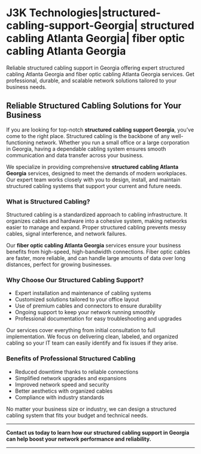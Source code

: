 # J3K Technologies|structured-cabling-support-Georgia| structured cabling Atlanta Georgia| fiber optic cabling Atlanta Georgia
Reliable structured cabling support in Georgia offering expert structured cabling Atlanta Georgia and fiber optic cabling Atlanta Georgia services. Get professional, durable, and scalable network solutions tailored to your business needs.

## Reliable Structured Cabling Solutions for Your Business

If you are looking for top-notch **structured cabling support Georgia**, you’ve come to the right place. Structured cabling is the backbone of any well-functioning network. Whether you run a small office or a large corporation in Georgia, having a dependable cabling system ensures smooth communication and data transfer across your business.

We specialize in providing comprehensive **structured cabling Atlanta Georgia** services, designed to meet the demands of modern workplaces. Our expert team works closely with you to design, install, and maintain structured cabling systems that support your current and future needs.

### What is Structured Cabling?

Structured cabling is a standardized approach to cabling infrastructure. It organizes cables and hardware into a cohesive system, making networks easier to manage and expand. Proper structured cabling prevents messy cables, signal interference, and network failures.

Our **fiber optic cabling Atlanta Georgia** services ensure your business benefits from high-speed, high-bandwidth connections. Fiber optic cables are faster, more reliable, and can handle large amounts of data over long distances, perfect for growing businesses.

### Why Choose Our Structured Cabling Support?

- Expert installation and maintenance of cabling systems  
- Customized solutions tailored to your office layout  
- Use of premium cables and connectors to ensure durability  
- Ongoing support to keep your network running smoothly  
- Professional documentation for easy troubleshooting and upgrades  

Our services cover everything from initial consultation to full implementation. We focus on delivering clean, labeled, and organized cabling so your IT team can easily identify and fix issues if they arise.

### Benefits of Professional Structured Cabling

- Reduced downtime thanks to reliable connections  
- Simplified network upgrades and expansions  
- Improved network speed and security  
- Better aesthetics with organized cables  
- Compliance with industry standards  

No matter your business size or industry, we can design a structured cabling system that fits your budget and technical needs.

---

**Contact us today to learn how our structured cabling support in Georgia can help boost your network performance and reliability.**

---

